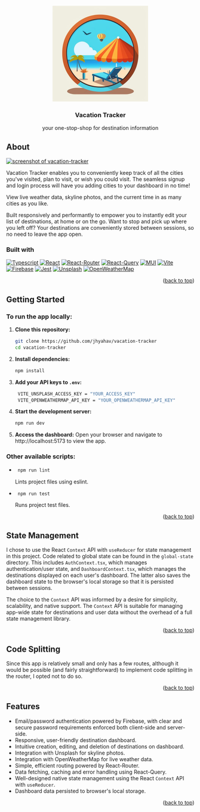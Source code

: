 <a name="readme-top"></a>

<br />
<div align="center">
  <a href="https://github.com/jhyahav/vacation-tracker">
    <img src="public/icon.jpg" alt="vacation tracker icon" width="256" height="256">
  </a>

<h3 align="center">Vacation Tracker</h3>

  <p align="center">
    your one-stop-shop for destination information
  </p>
</div>

## About

[![screenshot of vacation-tracker][product-screenshot]](https://vacation-tracker-app.vercel.app/)

Vacation Tracker enables you to conveniently keep track of all the cities you've visited, plan to visit, or wish you could visit. The seamless signup and login process will have you adding cities to your dashboard in no time! 

View live weather data, skyline photos, and the current time in as many cities as you like.

Built responsively and performantly to empower you to instantly edit your list of destinations, at home or on the go. Want to stop and pick up where you left off? Your destinations are conveniently stored between sessions, so no need to leave the app open.

### Built with

[![Typescript][typescript]][typescript-url] [![React][react.js]][react-url] [![React-Router][react-router]][react-router-url] [![React-Query][react-query]][react-query-url] [![MUI][mui]][mui-url] [![Vite][vite]][vite-url] [![Firebase][firebase]][firebase-url] [![Jest][jest]][jest-url] [![Unsplash][unsplash]][unsplash-url] [![OpenWeatherMap][openweathermap]][openweathermap-url]

<p align="right">(<a href="#readme-top">back to top</a>)</p>

## Getting Started

### To run the app locally:
1. **Clone this repository:**
   ```bash
   git clone https://github.com/jhyahav/vacation-tracker
   cd vacation-tracker
2. **Install dependencies:**
   ```bash
   npm install
3. **Add your API keys to `.env`:**
   ```bash
    VITE_UNSPLASH_ACCESS_KEY = "YOUR_ACCESS_KEY"
    VITE_OPENWEATHERMAP_API_KEY = "YOUR_OPENWEATHERMAP_API_KEY"
4. **Start the development server:**
   ```bash
   npm run dev
5. **Access the dashboard:**
   Open your browser and navigate to http://localhost:5173 to view the app.


### Other available scripts:
* ```bash
   npm run lint
  ```
  Lints project files using eslint.
  
* ```bash
   npm run test
  ```
  Runs project test files.

<p align="right">(<a href="#readme-top">back to top</a>)</p>

## State Management
I chose to use the React `Context` API with `useReducer` for state management in this project. Code related to global state can be found in the `global-state` directory. This includes `AuthContext.tsx`, which manages authentication/user state, and `DashboardContext.tsx`, which manages the destinations displayed on each user's dashboard. The latter also saves the dashboard state to the browser's local storage so that it is persisted between sessions.

The choice to the `Context` API was informed by a desire for simplicity, scalability, and native support.
The `Context` API is suitable for managing app-wide state for destinations and user data without the overhead of a full state management library.

<p align="right">(<a href="#readme-top">back to top</a>)</p>

## Code Splitting
Since this app is relatively small and only has a few routes, although it would be possible (and fairly straightforward) to implement code splitting in the router, I opted not to do so.

<p align="right">(<a href="#readme-top">back to top</a>)</p>


## Features

* Email/password authentication powered by Firebase, with clear and secure password requirements enforced both client-side and server-side.
* Responsive, user-friendly destination dashboard.
* Intuitive creation, editing, and deletion of destinations on dashboard.
* Integration with Unsplash for skyline photos.
* Integration with OpenWeatherMap for live weather data.
* Simple, efficient routing powered by React-Router.
* Data fetching, caching and error handling using React-Query.
* Well-designed native state management using the React `Context` API with `useReducer`.
* Dashboard data persisted to browser's local storage.

<p align="right">(<a href="#readme-top">back to top</a>)</p>


<!-- MARKDOWN LINKS & IMAGES -->

[product-screenshot]: public/screenshot.jpg
[typescript]: https://img.shields.io/badge/TypeScript-007ACC?style=for-the-badge&logo=typescript&logoColor=white
[typescript-url]: https://www.typescriptlang.org/
[vite]: https://img.shields.io/badge/Vite-646CFF?style=for-the-badge&logo=Vite&logoColor=white
[vite-url]: https://vite.dev/
[react.js]: https://img.shields.io/badge/React-20232A?style=for-the-badge&logo=react&logoColor=61DAFB
[react-url]: https://react.dev/
[firebase]: https://img.shields.io/badge/Firebase-0396E5?style=for-the-badge&logo=firebase&logoColor=FFCA28
[firebase-url]: https://firebase.google.com/
[jest]: https://img.shields.io/badge/Jest-323330?style=for-the-badge&logo=Jest&logoColor=red
[jest-url]: https://jestjs.io/
[react-router]: https://img.shields.io/badge/React_Router-CA4245?style=for-the-badge&logo=react-router&logoColor=white
[react-router-url]: https://reactrouter.com/
[react-query]: https://img.shields.io/badge/React%20Query-FF4154?style=for-the-badge&logo=reactquery&logoColor=fff
[react-query-url]: https://tanstack.com/query/v3/
[unsplash]: https://img.shields.io/badge/Unsplash-000000?style=for-the-badge&logo=Unsplash&logoColor=white
[unsplash-url]: https://unsplash.com/
[openweathermap]: https://img.shields.io/badge/OpenWeatherMap-3693F3?style=for-the-badge&logo=icloud&logoColor=fff
[openweathermap-url]: https://openweathermap.org/api
[mui]: https://img.shields.io/badge/MUI-0073e6?style=for-the-badge&logo=MUI&logoColor=white
[mui-url]: https://mui.com/

